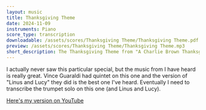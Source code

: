 ```yaml
---
layout: music
title: Thanksgiving Theme
date: 2024-11-09
instruments: Piano
score_type: transcription
downloadable: /assets/scores/Thanksgiving Theme/Thanksgiving Theme.pdf
preview: /assets/scores/Thanksgiving Theme/Thanksgiving Theme.mp3
short_description: The Thanksgiving Theme from "A Charlie Brown Thanksgiving"
---
```


I actually never saw this particular special, but the music from I have heard is really great. Vince Guaraldi had quintet on this one and the version of "Linus and Lucy" they did is the best one I've heard. Eventually I need to transcribe the trumpet solo on this one (and Linus and Lucy).

[Here's my version on YouTube](https://youtu.be/rEx4WbabkQ8?si=Xbop_mNKL5ytGCfF)